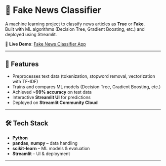 # 📰 Fake News Classifier  

A machine learning project to classify news articles as **True** or **Fake**.  
Built with ML algorithms (Decision Tree, Gradient Boosting, etc.) and deployed using Streamlit.  

🚀 **Live Demo**: [Fake News Classifier App](https://fake-newzzz-classifier.streamlit.app/)  

---

## 📌 Features  
- Preprocesses text data (tokenization, stopword removal, vectorization with TF-IDF)  
- Trains and compares ML models (Decision Tree, Gradient Boosting, etc.)  
- Achieved **~99% accuracy** on test data  
- Interactive **Streamlit UI** for predictions  
- Deployed on **Streamlit Community Cloud**  

---

## 🛠️ Tech Stack  
- **Python**  
- **pandas**, **numpy** – data handling  
- **scikit-learn** – ML models & evaluation  
- **Streamlit** – UI & deployment  

---

  

